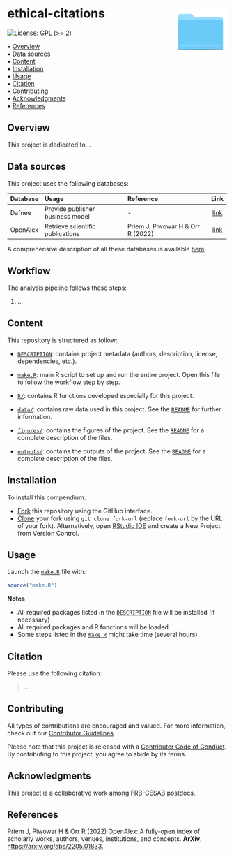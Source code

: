 
<!-- README.md is generated from README.Rmd. Please edit that file -->

# ethical-citations <img src="https://raw.githubusercontent.com/FRBCesab/templates/main/logos/compendium-sticker.png" align="right" style="float:right; height:120px;"/>

<!-- badges: start -->

[![License: GPL (\>=
2)](https://img.shields.io/badge/License-GPL%20%28%3E%3D%202%29-blue.svg)](https://choosealicense.com/licenses/gpl-2.0/)
<!-- badges: end -->

<p align="left">
• <a href="#overview">Overview</a><br> • <a href="#data-sources">Data
sources</a><br> • <a href="#content">Content</a><br> •
<a href="#installation">Installation</a><br> •
<a href="#usage">Usage</a><br> • <a href="#citation">Citation</a><br> •
<a href="#contributing">Contributing</a><br> •
<a href="#acknowledgments">Acknowledgments</a><br> •
<a href="#references">References</a>
</p>

## Overview

This project is dedicated to…

## Data sources

This project uses the following databases:

| Database | Usage | Reference | Link |
|:---|:---|:---|:--:|
| Dafnee | Provide publisher business model | \- | [link](https://dafnee.isem-evolution.fr/) |
| OpenAlex | Retrieve scientific publications | Priem J, Piwowar H & Orr R (2022) | [link](https://openalex.org/) |

A comprehensive description of all these databases is available
[here](https://github.com/frbcesab/ethical-citations/blob/main/data/README.md).

## Workflow

The analysis pipeline follows these steps:

1.  …

## Content

This repository is structured as follow:

- [`DESCRIPTION`](https://github.com/frbcesab/ethical-citations/blob/main/DESCRIPTION):
  contains project metadata (authors, description, license,
  dependencies, etc.).

- [`make.R`](https://github.com/frbcesab/ethical-citations/blob/main/make.R):
  main R script to set up and run the entire project. Open this file to
  follow the workflow step by step.

- [`R/`](https://github.com/frbcesab/ethical-citations/blob/main/R):
  contains R functions developed especially for this project.

- [`data/`](https://github.com/frbcesab/ethical-citations/blob/main/data):
  contains raw data used in this project. See the
  [`README`](https://github.com/frbcesab/ethical-citations/blob/main/data/README.md)
  for further information.

- [`figures/`](https://github.com/frbcesab/ethical-citations/blob/main/figures):
  contains the figures of the project. See the
  [`README`](https://github.com/frbcesab/ethical-citations/blob/main/figures/README.md)
  for a complete description of the files.

- [`outputs/`](https://github.com/frbcesab/ethical-citations/blob/main/outputs):
  contains the outputs of the project. See the
  [`README`](https://github.com/frbcesab/ethical-citations/blob/main/outputs/README.md)
  for a complete description of the files.

## Installation

To install this compendium:

- [Fork](https://docs.github.com/en/get-started/quickstart/contributing-to-projects)
  this repository using the GitHub interface.
- [Clone](https://docs.github.com/en/repositories/creating-and-managing-repositories/cloning-a-repository)
  your fork using `git clone fork-url` (replace `fork-url` by the URL of
  your fork). Alternatively, open [RStudio
  IDE](https://posit.co/products/open-source/rstudio/) and create a New
  Project from Version Control.

## Usage

Launch the
[`make.R`](https://github.com/frbcesab/ethical-citations/tree/main/make.R)
file with:

``` r
source("make.R")
```

**Notes**

- All required packages listed in the
  [`DESCRIPTION`](https://github.com/frbcesab/ethical-citations/blob/main/DESCRIPTION)
  file will be installed (if necessary)
- All required packages and R functions will be loaded
- Some steps listed in the
  [`make.R`](https://github.com/frbcesab/ethical-citations/blob/main/make.R)
  might take time (several hours)

## Citation

Please use the following citation:

> …

## Contributing

All types of contributions are encouraged and valued. For more
information, check out our [Contributor
Guidelines](https://github.com/frbcesab/ethical-citations/blob/main/CONTRIBUTING.md).

Please note that this project is released with a [Contributor Code of
Conduct](https://contributor-covenant.org/version/2/1/CODE_OF_CONDUCT.html).
By contributing to this project, you agree to abide by its terms.

## Acknowledgments

This project is a collaborative work among
[FRB-CESAB](https://www.fondationbiodiversite.fr/en/about-the-foundation/le-cesab/)
postdocs.

## References

Priem J, Piwowar H & Orr R (2022) OpenAlex: A fully-open index of
scholarly works, authors, venues, institutions, and concepts. **ArXiv**.
<https://arxiv.org/abs/2205.01833>.
